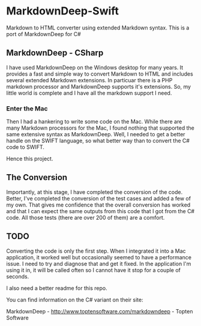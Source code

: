 # MarkdownDeep-Swift
Markdown to HTML converter using extended Markdown syntax. This is a port of MarkdownDeep for C#

## MarkdownDeep - CSharp

I have used MarkdownDeep on the Windows desktop for many years. It provides a fast and 
simple way to convert Markdown to HTML and includes several extended Markdown extensions. In particuar
there is a PHP markdown processor and MarkdownDeep supports it's extensions. So, my little
world is complete and I have all the markdown support I need.

### Enter the Mac

Then I had a hankering to write some code on the Mac. While there are many Markdown processors
for the Mac, I found nothing that supported the same extensive syntax as MarkdownDeep. Well, I needed to
get a better handle on the SWIFT language, so what better way than to convert the C# code to
SWIFT.

Hence this project.

## The Conversion

Importantly, at this stage, I have completed the conversion of the code. Better, I've completed the 
conversion of the test cases and added a few of my own. That gives me confidence that the overall
conversion has worked and that I can expect the same outputs from this code that I got from the C#
code. All those tests (there are over 200 of them) are a comfort.

## TODO

Converting the code is only the first step. When I integrated it into a Mac application, it worked well but
occasionally seemed to have a performance issue. I need to try and diagnose that and get it fixed. In the 
application I'm using it in, it will be called often so I cannot have it stop for a couple of seconds. 

I also need a better readme for this repo. 

You can find information on the C# variant on their site: 

MarkdownDeep - http://www.toptensoftware.com/markdowndeep - Topten Software


